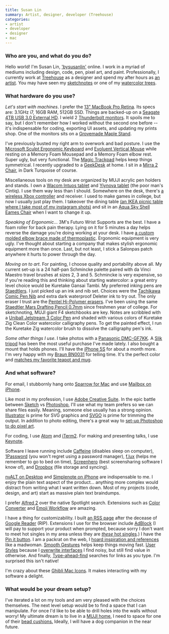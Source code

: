 ```yaml
---
title: Susan Lin
summary: Artist, designer, developer (Treehouse)
categories:
- artist
- developer
- designer
- mac
---
```


### Who are you, and what do you do?

Hello world! I'm Susan Lin, ['bysusanlin'](http://bysusanlin.com/ "Susan's website.") online. I work in a myriad of mediums including design, code, pen, pixel art, and paint. Professionally, I currently work at [Treehouse][] as a designer and spend my after hours as [an artist](http://shop.bysusanlin.com/ "Susan's online store."). You may have seen my [sketchnotes](http://sketch.bysusanlin.com/tagged/sketchnotes "Susan's sketchnotes.") or one of my [watercolor trees](http://levelframes.com/collections/watercolor-trees "Susan's watercolour trees.").

### What hardware do you use?

*Let's start with machines*. I prefer the [13" MacBook Pro Retina][macbook-pro]. Its specs are: 3.1GHz i7, 16GB RAM, 512GB SSD. Things are backed-up on a [Seagate 4TB USB 3.0 External HD][backup-plus]. I wield 2 [Thunderbolt monitors][thunderbolt-display]. It spoils me to say, but I don't remember how I worked without the second one before -- it's indispensable for coding, exporting UI assets, and updating my prints shop. One of the monitors sits on a [Grovemade Maple Stand][maple-monitor-stand].

I've previously busted my right arm to overwork and bad posture. I use the [Microsoft Sculpt Ergonomic Keyboard][sculpt-ergonomic-keyboard] and [Evoluent Vertical Mouse][verticalmouse-small-wireless] while resting on a Memory Foam Mousepad and a Memory Foam elbow rest. Super ugly, but very functional. The [Magic Trackpad][magic-trackpad] helps keep things symmetrical. I recently upgraded to a [GeekDesk][] at home. I sit in a [Mirra 2 Chair][mirra], in Dark Turquoise of course.

Miscellaneous tools on my desk are organized by MUJI acrylic pen holders and stands. I own a [Wacom Intuos tablet][intuos] and [Yiynova tablet][msp19u-plus] (the poor man's Cintiq). I use them way less than I should. Somewhere on the desk, there's [a wireless Xbox controller][xbox-360-controller-for-windows] and receiver. I used to make games in college, but now I usually just play them. I takeover the dining table [(an IKEA picnic table where I take most of my instagram shots)](https://instagram.com/p/64Fwfky4_T/ "Susan's photo of her table on Instagram.") and sit in an [Aqua Sky Shell Eames Chair][eames-molded-plastic-chairs] when I want to change it up.

*Speaking of Ergonomic*... 3M's Futuro Wrist Supports are the best. I have a foam roller for back pain therapy. Lying on it for 5 minutes a day helps reverse the damage you're doing working at your desk. I have [a custom molded elbow brace made of thermoplastic](https://instagram.com/p/55jEUwS41K/ "Susan's photo of her elbow brace on Instagram."). Ergonomic equipment is very ugly. I've thought about starting a company that makes stylish ergonomic equipment more than once. Last, but not least, I stick a Salonpas patch anywhere it hurts to power through the day.

*Moving on to art*. For painting, I choose quality and portability above all. My current set-up is a 24 half-pan Schmincke palette paired with da Vinci Maestro travel brushes at sizes 2, 3 and 5. Schmincke is very expensive, so if you're reading this and thinking about starting watercolor: a great entry level choice would be Kuretake Gansai Tambi. My preferred inking pens are [Staedtlers][pigment-liner-308]. I just picked up an ink and nib set. Choices were the [Tachikawa Comic Pen Nib][comic-pen-nib-holder-model-40] and extra dark waterproof Deleter ink to try out. The only eraser I trust are the [Pentel Hi-Polymer erasers][hi-polymer-eraser]. I've been using the same [Staedtler Mars Drafting Pencil 0.7mm][mars-draft-0.7mm] since freshmen year of college. For sketchnoting, MUJI giant F4 sketchbooks are key. Notes are scribbled with a [Uniball Jetstream 3 Color Pen][jetstream-3-0.7mm] and shaded with various colors of Kuretake Zig Clean Color watercolor calligraphy pens. To get the painted effect, I run the Kuretake Zig watercolor brush to dissolve the calligraphy pen's ink.

*Some other things I use*. I take photos with a [Panasonic DMC-GF7KK][lumix-dmc-gf7kk]. A [Slik tripod][sprint-pro-ii] has been the most useful purchase I've made lately. I also bought a mount that holds phones. I'll have the [iPhone 5S][iphone-5s] for about a month more. I'm very happy with my [Braun BN0031][bn0031] for telling time. It's the perfect color and [matches my favorite teapot and mug](https://twitter.com/bysusanlin/status/634112529678012417 "Susan's tweet about her teapot and mug.").

### And what software?

For email, I stubbornly hang onto [Sparrow for Mac][sparrow] and use [Mailbox on iPhone][mailbox].

Like most in my profession, I use [Adobe Creative Suite][creative-suite]. In the epic battle between [Sketch][] vs [Photoshop][], I'll use what my team prefers so we can share files easily. Meaning, someone else usually has a strong opinion. [Illustrator][] is prime for SVG graphics and [SVGO][] is prime for trimming the output. In addition to photo editing, there's a great way to [set-up Photoshop to do pixel art](http://www.brandontreb.com/configuring-photoshop-for-pixel-art/ "An article for doing pixel art in Photoshop.").

For coding, I use [Atom][] and [iTerm2][]. For making and presenting talks, I use [Keynote][].

Software I leave running include [Caffeine][] (disables sleep on computer), [1Password][] (you won't regret using a password manager), [f.lux][] (helps me remember to go to bed on time), [Screenhero][] (best screensharing software I know of), and [Dropbox][] (file storage and syncing).

[nvALT on Desktop][nvalt] and [Simplenote on iPhone][simplenote-ios] are indispensable to me. I enjoy the plain text aspect of the product... anything more complex would distract from writing what I want written down. Most of my projects (code, design, and art) start as massive plain text braindumps.

I prefer [Alfred 2][alfred] over the native Spotlight search. Extensions such as [Color Converter][color-converter] and [Emoji Workflow][emoji-workflow] are amazing.

I have a thing for customizability. I built [an RSS page](http://daily.bysusanlin.com/ "Susan's RSS page.") after the decease of [Google Reader][google-reader] (RIP). Extensions I use for the browser include [AdBlock][] (I will pay to support your product when prompted, because sorry I don't want to meet hot singles in my area unless they are [_these_ hot singles](http://adultcatfinder.com/ "A site for finding attractive cats in your local area.").) I have the [Pin it button][pin-it]. I am a packrat on the web, I [hoard inspiration and references](https://www.pinterest.com/susanl/pins/ "Susan's Pinterest account.") like a madwoman. [Smooth Gestures][smooth-gestures] helps keep things moving fast. [User Styles](https://userstyles.org/ "A collection of user stylesheets.") because I [overwrite interfaces](http://metalbat.com/carefree.css.txt "A user style for tweaking Twitter's website.") I find noisy, but still find value in otherwise. And finally, [Type-ahead-find][] searches for links as you type. I'm surprised this isn't native!

I'm crazy about these [Ghibli Mac Icons](http://dlanham.com/ui/ghibli/ "David's Ghibli icons."). It makes interacting with my software a delight.

### What would be your dream setup?

I've iterated a lot on my tools and am very pleased with the choices themselves. The next level setup would be to find a space that I can manipulate. For once I'd like to be able to drill holes into the walls without worry! My ultimate dream is to live in a [MUJI home](http://www.muji.net/ie/tatenoie/ "A narrow little house."), I need to space for one of their [bead cushions.](http://www.muji.com/jp/beadssofa/ "A beanbag.") Ideally, I will have a dog companion in the near future.

[1password]: https://1password.com "Password management software for Mac OS X."
[adblock]: https://getadblock.com/ "A browser extension for blocking ads."
[alfred]: https://www.alfredapp.com/ "A launcher app for the Mac."
[atom]: https://atom.io/ "A text editor based on web technology."
[backup-plus]: https://www.amazon.com/Seagate-Backup-Desktop-External-STCA3000101/dp/B00829THQE "An external disk drive."
[bn0031]: https://www.braun-clocks.com/watch/BN0031 "A wristwatch."
[caffeine]: http://lightheadsw.com/caffeine/ "A Mac menubar application to keep your computer awake."
[color-converter]: http://jdfwarrior.tumblr.com/post/13162575130/color-converter "A colour conversion plugin for Alfred."
[comic-pen-nib-holder-model-40]: https://www.jetpens.com/Tachikawa-Comic-Pen-Nib-Holder-Model-40/pd/4573 "A nib holder."
[creative-suite]: https://www.adobe.com/creativecloud.html "A collection of design tools."
[dropbox]: https://www.dropbox.com/ "Online syncing and storage."
[eames-molded-plastic-chairs]: http://www.hermanmiller.com/products/seating/multi-use-guest-chairs/eames-molded-plastic-chairs.html "A chair."
[emoji-workflow]: https://github.com/carlosgaldino/alfred-emoji-workflow "An Alfred plugin for working with emoji."
[f.lux]: https://justgetflux.com/ "A tool to make the colour of your screen adapt to the current time of day."
[geekdesk]: https://www.geekdesk.com/ "An electronic, height-adjustable desk."
[google-reader]: https://en.wikipedia.org/wiki/Google_Reader "A web-based feed reader."
[hi-polymer-eraser]: https://www.pentel.com/store/hi-polymer-eraser "An eraser."
[illustrator]: https://www.adobe.com/products/illustrator.html "A vector graphics editor."
[intuos]: https://www.wacom.com/en-us/products/pen-tablets/intuos "A pen tablet."
[iphone-5s]: https://en.wikipedia.org/wiki/IPhone_5S "A smartphone."
[iterm2]: https://iterm2.com/ "An alternative terminal application for Mac OS X."
[jetstream-3-0.7mm]: https://www.jetpens.com/Uni-Jetstream-3-Color-Ballpoint-Multi-Pen-0.7-mm-Green-Body/pd/2443 "A 3-colour ballpoint pen."
[keynote]: https://www.apple.com/keynote/ "Presentation software for the Mac."
[lumix-dmc-gf7kk]: https://shop.panasonic.com/cameras-and-camcorders/cameras/lumix-interchangeable-lens-ilc-cameras/DMC-GF7KK.html "A compact mirrorless camera."
[macbook-pro]: https://www.apple.com/macbook-pro/ "A laptop."
[magic-trackpad]: https://en.wikipedia.org/wiki/Magic_Trackpad "A trackpad for desktop machines."
[mailbox]: http://www.mailboxapp.com/ "A email client."
[maple-monitor-stand]: https://grovemade.com/product/maple-monitor-stand/ "A wooden monitor stand."
[mars-draft-0.7mm]: https://www.amazon.com/Staedtler-Drafting-Technical-Mechanical-92507BK/dp/B0018176XY "A drafting pencil."
[mirra]: http://www.hermanmiller.com/products/seating/performance-work-chairs/mirra-chairs.html "An ergonomic work chair."
[msp19u-plus]: https://www.amazon.com/Yiynova-MSP19U-Monitor-Windows-Solution/dp/B009QQ7BG0 "A drawing tablet and monitor."
[nvalt]: https://brettterpstra.com/projects/nvalt/ "A fork of Notational Velocity with extra features."
[photoshop]: https://www.adobe.com/products/photoshop.html "A bitmap image editor."
[pigment-liner-308]: https://www.staedtler.com/en/products/ink-writing-instruments/fineliners/pigment-liner-308-fineliner/ "A pen."
[pin-it]: https://about.pinterest.com/en/browser-button "A browser extension for easily adding items to Pinterest."
[screenhero]: https://screenhero.com/ "A collaborative screen sharing service."
[sculpt-ergonomic-keyboard]: http://www.microsoft.com/hardware/en-us/b/sculpt-ergonomic-keyboard-for-business/5KV-00001 "An ergonomic keyboard."
[simplenote-ios]: https://itunes.apple.com/us/app/simplenote/id289429962 "A note app with cloud syncing."
[sketch]: https://www.sketchapp.com/ "A vector drawing application for Mac OS X."
[smooth-gestures]: http://www.smoothgestures.com/ "A browser extension for adding custom gestures and triggers."
[sparrow]: http://www.gmail.com/intl/en/mail/help/sparrow.html "A mail client for the Mac with a funky UI."
[sprint-pro-ii]: http://www.slik.co.jp/slik_com/DS-SPRINT_PRO_II.html "A camera tripod."
[svgo]: https://github.com/svg/svgo "A tool for optimising SVG files."
[thunderbolt-display]: https://www.apple.com/displays/ "A Thunderbolt-powered monitor."
[treehouse]: https://teamtreehouse.com/ "An online tech education service."
[type-ahead-find]: https://chrome.google.com/webstore/detail/type-ahead-find/cpecbmjeidppdiampimghndkikcmoadk "A Chrome extension for searching via the keyboard."
[verticalmouse-small-wireless]: https://evoluent.com/products/vm4sw/ "An ergonomic mouse."
[xbox-360-controller-for-windows]: http://www.microsoft.com/hardware/en-us/p/xbox-360-controller-for-windows "A video game controller."
